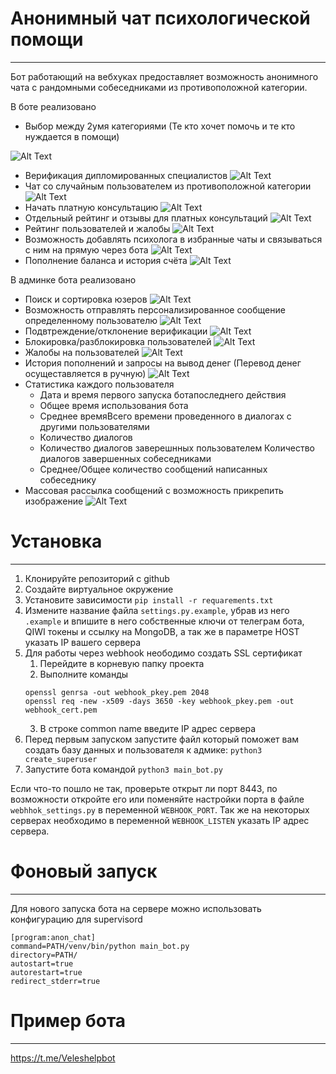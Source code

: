 # Анонимный чат психологической помощи
---
Бот работающий на вебхуках предоставляет возможность анонимного чата с рандомными собеседниками из противоположной категории.

В боте реализовано
* Выбор между 2умя категориями (Те кто хочет помочь и те кто нуждается в помощи)

![Alt Text](https://s10.gifyu.com/images/categorya5ce0b881bc4618a.gif)
* Верификация дипломированных специалистов 
![Alt Text](https://s10.gifyu.com/images/ver.gif)
* Чат со случайным пользователем из противоположной категории
![Alt Text](https://s10.gifyu.com/images/start_dialog2036ab2d12441e14.gif)
* Начать платную консультацию
![Alt Text](https://s10.gifyu.com/images/start_premium_chat.gif)
* Отдельный рейтинг и отзывы для платных консультаций
![Alt Text](https://s10.gifyu.com/images/premium_rating.gif)
* Рейтинг пользователей и жалобы
![Alt Text](https://s10.gifyu.com/images/ratingg.gif)
* Возможность добавлять психолога в избранные чаты и связываться с ним на прямую через бота
![Alt Text](https://s10.gifyu.com/images/favorit.gif)
* Пополнение баланса и история счёта 
![Alt Text](https://s10.gifyu.com/images/get_money.gif)




В админке бота реализовано
* Поиск и сортировка юзеров
![Alt Text](https://s10.gifyu.com/images/searchfdfb5f3fc294da5e.gif) 
* Возможность отправлять персонализированное сообщение определенному пользователю
![Alt Text](https://s10.gifyu.com/images/message83aa9bfdd9c4740c.gif)
* Подвтреждение/отклонение верификации 
![Alt Text](https://s10.gifyu.com/images/verfee2783c7b474deb.gif)
* Блокировка/разблокировка пользователей
![Alt Text](https://s10.gifyu.com/images/block.gif) 
* Жалобы на пользователей
![Alt Text](https://s10.gifyu.com/images/complaint.gif) 
* История пополнений и запросы на вывод денег (Перевод денег осущеставляется в ручную)
![Alt Text](https://s10.gifyu.com/images/mone.gif) 
* Статистика каждого пользователя
  * Дата и время первого запуска ботапоследнего действия
  * Общее время использования бота
  * Среднее времяВсего времени проведенного в диалогах с другими пользователями
  * Количество диалогов
  * Количество диалогов заверешнных пользователем Количество диалогов завершенных собеседниками
  * Среднее/Общее количество сообщений написанных собеседнику
* Массовая рассылка сообщений с возможность прикрепить изображение
![Alt Text](https://s10.gifyu.com/images/mass60ba6b62ec6efc8d.gif)

# Установка
---
1. Клонируйте репозиторий с github
2. Создайте виртуальное окружение
3. Установите зависимости `pip install -r requarements.txt`
4. Измените название файла `settings.py.example`, убрав из него `.example` и впишите в него собственные ключи от телеграм бота, QIWI токены и ссылку на MongoDB, а так же в параметре HOST указать IP вашего сервера
5. Для работы через webhook неободимо создать SSL сертификат
   1. Перейдите в корневую папку проекта
   2. Выполните команды
   ```
   openssl genrsa -out webhook_pkey.pem 2048
   openssl req -new -x509 -days 3650 -key webhook_pkey.pem -out webhook_cert.pem
   ```
   3. В строке common name введите IP адрес сервера
6. Перед первым запуском запустите файл который поможет вам создать базу данных и пользователя к адмике: ```python3 create_superuser``` 
7. Запустите бота командой `python3 main_bot.py`

Если что-то пошло не так, проверьте открыт ли порт 8443, по возможности откройте его или поменяйте настройки порта в файле `webhhok_settings.py` в переменной `WEBHOOK_PORT`.
Так же на некоторых серверах необходимо в переменной `WEBHOOK_LISTEN` указать IP адрес сервера.

# Фоновый запуск
---
Для нового запуска бота на сервере можно использовать конфигурацию для supervisord
```
[program:anon_chat]
command=PATH/venv/bin/python main_bot.py
directory=PATH/
autostart=true
autorestart=true
redirect_stderr=true
```

# Пример бота
---
https://t.me/Veleshelpbot
